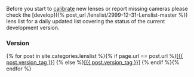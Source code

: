 
Before you start to [calibrate](/calibration/) new lenses or report missing cameras please check the [develop]({% post_url /lenslist/2999-12-31-Lenslist-master %}) lens list for a daily updated list covering the status of the current development version.

### Version ###
{% for post in site.categories.lenslist %}{% if page.url == post.url %}<a href="{{ post.url }}" class="active">[{{ post.version_tag }}]</a>&nbsp;{% else %}<a href="{{ post.url }}">[{{ post.version_tag }}]</a>&nbsp;{% endif %}{% endfor %}

